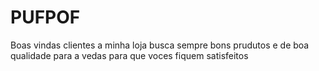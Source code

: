 # PUFPOF
Boas vindas clientes a minha loja busca sempre bons prudutos e de boa qualidade para a vedas para que voces fiquem satisfeitos 
